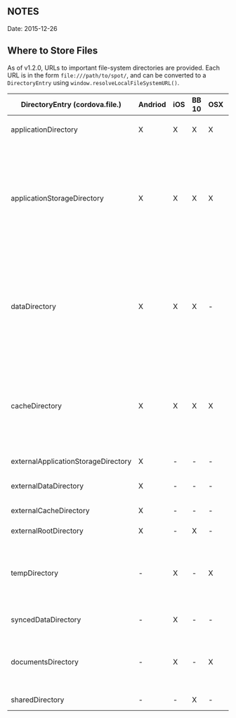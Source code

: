 ## NOTES ##
Date: 2015-12-26


## Where to Store Files ##

As of v1.2.0, URLs to important file-system directories are provided. Each URL is in the form `file:///path/to/spot/`, and can be converted to a `DirectoryEntry` using `window.resolveLocalFileSystemURL()`.

DirectoryEntry (cordova.file.)      | Andriod  | iOS | BB 10 | OSX | Windows |  What it means
------------------------------------|----------|-----|-------|-----|---------|-----------------
applicationDirectory                |    X     |  X  |   X   |  X  |    X    | **Read-only directory** where the application is installed.
applicationStorageDirectory         |    X     |  X  |   X   |  X  |    -    | Root directory of the application's sandbox; on iOS & windows this location is read-only (but specific subdirectories [like `/Documents` on iOS or `/localState` on windows] are read-write). All data contained within is private to the app.
dataDirectory                       |    X     |  X  |   X   |  -  |    X    | Persistent and private data storage within the application's sandbox using internal memory (on Android, if you need to use external memory, use `.externalDataDirectory`). On iOS, this directory is not synced with iCloud (use `.syncedDataDirectory`)
cacheDirectory                      |    X     |  X  |   X   |  X  |    X    | Directory for cached data files or any files that your app can re-create easily. The OS may delete these files when the device runs low on storage, nevertheless, apps should not rely on the OS to delete files in here.
externalApplicationStorageDirectory |    X     |  -  |   -   |  -  |    -    | Application space on external storage.
externalDataDirectory               |    X     |  -  |   -   |  -  |    -    | Where to put app-specific data files on external storage.
externalCacheDirectory              |    X     |  -  |   -   |  -  |    -    | Application cache on external storage.
externalRootDirectory               |    X     |  -  |   X   |  -  |    -    | External storage (SD card) root.
tempDirectory                       |    -     |  X  |   -   |  X  |    X    | Temp directory that the OS can clear at will. Do not rely on the OS to clear this directory; your app should always remove files as applicable.
syncedDataDirectory                 |    -     |  X  |   -   |  -  |    X    | Holds app-specific files that should be synced (e.g. to iCloud). 
documentsDirectory                  |    -     |  X  |   -   |  X  |    -    | Files private to the app, but that are meaningful to other application (e.g. Office files). Note that for OSX this is the user's `~/Documents` directory.
sharedDirectory                     |    -     |  -  |   X   |  -  |    -    | Files globally available to all applications.

